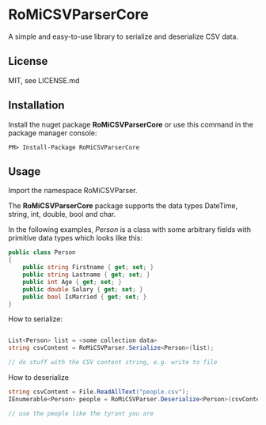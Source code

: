 # RoMiCSVParserCore

A simple and easy-to-use library to serialize and deserialize CSV data. 

## License

MIT, see LICENSE.md

## Installation

Install the nuget package __RoMiCSVParserCore__ or use this command in the
package manager console:

```
PM> Install-Package RoMiCSVParserCore
```

## Usage

Import the namespace RoMiCSVParser.

The __RoMiCSVParserCore__ package supports the data types DateTime, string, int, 
double, bool and char.

In the following examples, *Person* is a class with some arbitrary fields with primitive data types 
which looks like this:

```csharp
public class Person
{
	public string Firstname { get; set; }
	public string Lastname { get; set; }
	public int Age { get; set; }
	public double Salary { get; set; }
	public bool IsMarried { get; set; }
}
```

How to serialize:
```csharp

List<Person> list = <some collection data>
string csvContent = RoMiCSVParser.Serialize<Person>(list);

// do stuff with the CSV content string, e.g. write to file
```

How to deserialize
```csharp
string csvContent = File.ReadAllText("people.csv");
IEnumerable<Person> people = RoMiCSVParser.Deserialize<Person>(csvContent);

// use the people like the tyrant you are
```


